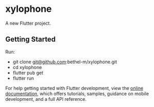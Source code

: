 # xylophone

A new Flutter project.

## Getting Started
Run:
- git clone git@github.com:bethel-m/xylophone.git
- cd xylophone
- flutter pub get 
- flutter run

For help getting started with Flutter development, view the
[online documentation](https://docs.flutter.dev/), which offers tutorials,
samples, guidance on mobile development, and a full API reference.
